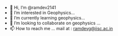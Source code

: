 - 👋 Hi, I’m @ramdev2141
- 👀 I’m interested in Geophysics...
- 🌱 I’m currently learning geophysics...
- 💞️ I’m looking to collaborate on geophysics ...
- 📫 How to reach me ... mail at : ramdevg@iisc.ac.in

<!---
ramdev2141/ramdev2141 is a ✨ special ✨ repository because its `README.md` (this file) appears on your GitHub profile.
You can click the Preview link to take a look at your changes.
--->
